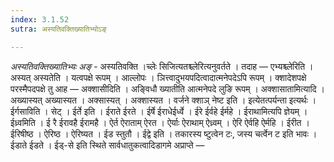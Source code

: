 ```yaml
---
index: 3.1.52
sutra: अस्यतिवक्तिख्यातिभ्योऽङ्

---
```

_अस्यतिवक्तिख्यातिभ्यः अङ्_ - अस्यतिवक्ति ।च्लेः सिजित्यतश्च्लेरित्यनुवर्तते । तदाह — एभ्यश्च्लेरिति । अस्यत् अस्यतेति । यत्वपक्षे रूपम् । आल्लोपः । ञित्त्वादुभयपदित्वादात्मनेपदेऽपि रूपम् । क्शादेशपक्षे परस्मैपदपक्षे तु आह —  अक्शासीदिति । अङ्विधौ ख्यातीति आत्मनेपदे लुङि रूपम् । अक्शासातामित्यादि । अख्यास्यत् अख्यास्यत । अक्सास्यत् । अक्शास्यत । वर्जने क्शाञ् नेष्ट इति । इत्येतत्पर्यन्ता इत्यर्थः । ईर्गसाविति । सेट् । ईर्ते इति । ईराते ईरते । ईर्षे ईराधेईर्ध्वे । ईरे ईर्वहे ईर्महे । ईराथामित्यपि ज्ञेयम् । ईध्र्वमिति । ई रै ईरावहै ईरामहै । ऐर्त ऐराताम् ऐरत । ऐर्याः ऐराथाम् ऐध्र्वम् । ऐरि ऐर्वहि ऐर्महि । ईरीत । ईरिषीष्ठ । ऐरिष्ठ । ऐरिष्यत । ईड स्तुतौ । ईद्वे इति । तकारस्य ष्टुत्वेन टः, जस्य चर्त्वेन ट इति भावः । ईडाते ईडते । ईड्-से इति स्थिते सार्वधातुकत्वादिडागमे अप्राप्ते —  